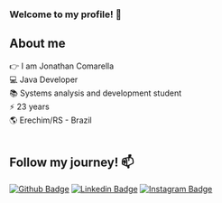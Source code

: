 ### Welcome to my profile! 👋
## About me <br>
👉 I am Jonathan Comarella <br>
💻 Java Developer <br>
📚 Systems analysis and development student <br>
⚡️ 23 years <br>
🌎 Erechim/RS - Brazil <br> <br>
## Follow my journey! 📫
[![Github Badge](https://img.shields.io/badge/-Github-000?style=flat-square&logo=Github&logoColor=white&link=https://github.com/JonathanComarella)](https://github.com/JonathanComarella)
[![Linkedin Badge](https://img.shields.io/badge/-LinkedIn-blue?style=flat-square&logo=Linkedin&logoColor=white&link=https://www.linkedin.com/in/jonathancomarella/)](https://www.linkedin.com/in/jonathancomarella/)
[![Instagram Badge](https://img.shields.io/badge/-Instagram-%23fb3958?style=flat-square&labelColor=%23fb3958&logo=instagram&logoColor=FFFFFF&link=https://www.instagram.com/comarellaj/)](https://www.instagram.com/comarellaj/)
